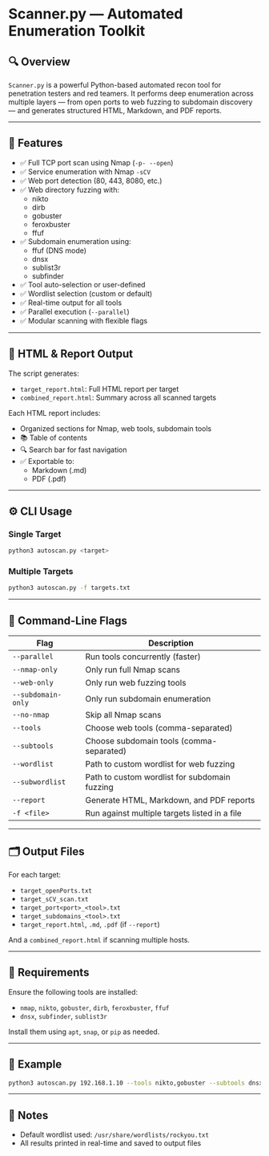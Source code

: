 
# Scanner.py — Automated Enumeration Toolkit

## 🔍 Overview
`Scanner.py` is a powerful Python-based automated recon tool for penetration testers and red teamers. It performs deep enumeration across multiple layers — from open ports to web fuzzing to subdomain discovery — and generates structured HTML, Markdown, and PDF reports.

---

## 🚀 Features

- ✅ Full TCP port scan using Nmap (`-p- --open`)
- ✅ Service enumeration with Nmap `-sCV`
- ✅ Web port detection (80, 443, 8080, etc.)
- ✅ Web directory fuzzing with:
  - nikto
  - dirb
  - gobuster
  - feroxbuster
  - ffuf
- ✅ Subdomain enumeration using:
  - ffuf (DNS mode)
  - dnsx
  - sublist3r
  - subfinder
- ✅ Tool auto-selection or user-defined
- ✅ Wordlist selection (custom or default)
- ✅ Real-time output for all tools
- ✅ Parallel execution (`--parallel`)
- ✅ Modular scanning with flexible flags

---

## 🧾 HTML & Report Output

The script generates:
- `target_report.html`: Full HTML report per target
- `combined_report.html`: Summary across all scanned targets

Each HTML report includes:
- Organized sections for Nmap, web tools, subdomain tools
- 📚 Table of contents
- 🔍 Search bar for fast navigation
- ✅ Exportable to:
  - Markdown (.md)
  - PDF (.pdf)

---

## ⚙️ CLI Usage

### Single Target
```bash
python3 autoscan.py <target>
```

### Multiple Targets
```bash
python3 autoscan.py -f targets.txt
```

---

## 🧩 Command-Line Flags

| Flag | Description |
|------|-------------|
| `--parallel` | Run tools concurrently (faster) |
| `--nmap-only` | Only run full Nmap scans |
| `--web-only` | Only run web fuzzing tools |
| `--subdomain-only` | Only run subdomain enumeration |
| `--no-nmap` | Skip all Nmap scans |
| `--tools` | Choose web tools (comma-separated) |
| `--subtools` | Choose subdomain tools (comma-separated) |
| `--wordlist` | Path to custom wordlist for web fuzzing |
| `--subwordlist` | Path to custom wordlist for subdomain fuzzing |
| `--report` | Generate HTML, Markdown, and PDF reports |
| `-f <file>` | Run against multiple targets listed in a file |

---

## 🗂 Output Files

For each target:
- `target_openPorts.txt`
- `target_sCV_scan.txt`
- `target_port<port>_<tool>.txt`
- `target_subdomains_<tool>.txt`
- `target_report.html`, `.md`, `.pdf` (if `--report`)

And a `combined_report.html` if scanning multiple hosts.

---

## 🧠 Requirements

Ensure the following tools are installed:
- `nmap`, `nikto`, `gobuster`, `dirb`, `feroxbuster`, `ffuf`
- `dnsx`, `subfinder`, `sublist3r`

Install them using `apt`, `snap`, or `pip` as needed.

---

## 🧪 Example
```bash
python3 autoscan.py 192.168.1.10 --tools nikto,gobuster --subtools dnsx,subfinder --report --parallel
```

---

## 💬 Notes
- Default wordlist used: `/usr/share/wordlists/rockyou.txt`
- All results printed in real-time and saved to output files
